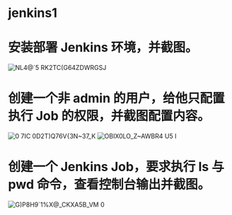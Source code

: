 # jenkins1
# 安装部署 Jenkins 环境，并截图。
![NL4@`5 RK2TC(G64ZDWRGSJ](https://github.com/SuperEgoKoishi/jenkins1/assets/47311214/1b31cb3d-0f60-449e-8481-3996c9e1dafc)
# 创建一个非 admin 的用户，给他只配置执行 Job 的权限，并截图配置内容。
![0 7IC 0D2T)Q76V{3N~37_K](https://github.com/SuperEgoKoishi/jenkins1/assets/47311214/a5b058a1-35c0-4f30-8d58-e652d010607c)
![OBI$X0LO_Z~AWBR$4 U5 I](https://github.com/SuperEgoKoishi/jenkins1/assets/47311214/3ad42ac2-4693-450f-94e4-e3ff48b38799)
# 创建一个 Jenkins Job，要求执行 ls 与 pwd 命令，查看控制台输出并截图。
![G)P8H9`1%X@_CKXA5B_VM 0](https://github.com/SuperEgoKoishi/jenkins1/assets/47311214/9449ca0d-7b22-4396-b713-beadbdcb8d3f)
